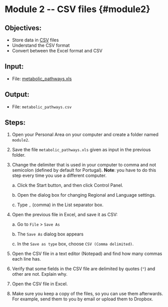 # Module 2 -- CSV files {#module2}

## Objectives:

- Store data in [CSV](https://en.wikipedia.org/wiki/Comma-separated_values) files
- Understand the CSV format
- Convert between the Excel format and CSV

## Input:

- File: [metabolic_pathways.xls](files/metabolic_pathways.xls)

## Output:
- File: `metabolic_pathways.csv`

## Steps:

1. Open your Personal Area on your computer and create a folder named `module2`.

2. Save the file `metabolic_pathways.xls` given as input in the previous folder.

3. Change the delimiter that is used in your computer to comma and not semicolon (defined by default for Portugal).
**Note**: you have to do this step every time you use a different computer.

    a. Click the Start button, and then click Control Panel.
    
    b. Open the dialog box for changing Regional and Language settings.
    
    c. Type `,` (comma) in the List separator box.

4. Open the previous file in Excel, and save it as CSV:

    a. Go to `File` > `Save As`
    
    b. The `Save As` dialog box appears
    
    c. In the `Save as type` box, choose `CSV (Comma delimited)`.

5. Open the CSV file in a text editor (Notepad) and find how many commas each line has.

6. Verify that some fields in the CSV file are delimited by quotes <span class="nobr">(`"`)</span> and other are not.
Explain why.

7. Open the CSV file in Excel.

8. Make sure you keep a copy of the files, so you can use them afterwards.
For example, send them to you by email or upload them to Dropbox.






